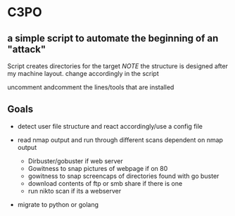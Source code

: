 # C3PO
## a simple script to automate the beginning of an "attack"

Script creates directories for the target
*NOTE* the structure is designed after my machine layout. change accordingly in the script

uncomment andcomment the lines/tools that are installed

## Goals
-  detect user file structure and react accordingly/use a config file
- read nmap output and run through different scans dependent on nmap output
	- Dirbuster/gobuster if web server
	- Gowitness to snap pictures of webpage if on 80
	- gowitness to snap screencaps of directories found with go buster
	- download contents of ftp or smb share if there is one
	- run nikto scan if its a webserver

- migrate to python or golang 



